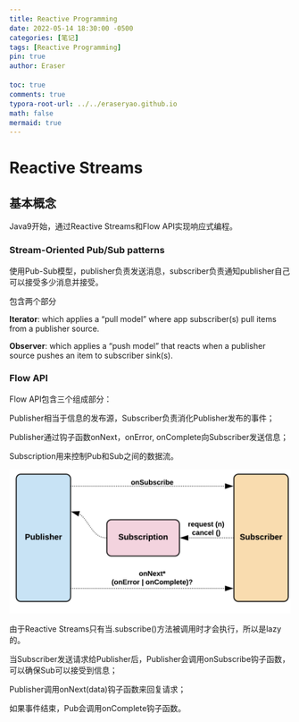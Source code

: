 ```yaml
---
title: Reactive Programming
date: 2022-05-14 18:30:00 -0500
categories: [笔记]
tags: [Reactive Programming]
pin: true
author: Eraser

toc: true
comments: true
typora-root-url: ../../eraseryao.github.io
math: false
mermaid: true
---
```


# Reactive Streams

## 基本概念

Java9开始，通过Reactive Streams和Flow API实现响应式编程。

### Stream-Oriented Pub/Sub patterns

使用Pub-Sub模型，publisher负责发送消息，subscriber负责通知publisher自己可以接受多少消息并接受。

包含两个部分

**Iterator**: which applies a “pull model” where app subscriber(s) pull items from a publisher source.

**Observer**: which applies a “push model” that reacts when a publisher source pushes an item to subscriber sink(s).

### Flow API

Flow API包含三个组成部分：

Publisher相当于信息的发布源，Subscriber负责消化Publisher发布的事件；

Publisher通过钩子函数onNext，onError, onComplete向Subscriber发送信息；

Subscription用来控制Pub和Sub之间的数据流。

![截屏2023-05-14 20.57.19](/assets/blog_res/2022-05-14-Reactive-Programming.assets/%E6%88%AA%E5%B1%8F2023-05-14%2020.57.19.png)

由于Reactive Streams只有当.subscribe()方法被调用时才会执行，所以是lazy的。

当Subscriber发送请求给Publisher后，Publisher会调用onSubscribe钩子函数，可以确保Sub可以接受到信息；

Publisher调用onNext(data)钩子函数来回复请求；

如果事件结束，Pub会调用onComplete钩子函数。



